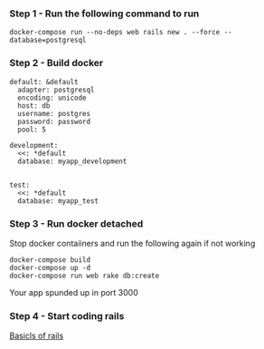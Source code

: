 ### Step 1 - Run the following command to run
`docker-compose run --no-deps web rails new . --force --database=postgresql`

### Step 2 - Build docker
```
default: &default
  adapter: postgresql
  encoding: unicode
  host: db
  username: postgres
  password: password
  pool: 5

development:
  <<: *default
  database: myapp_development


test:
  <<: *default
  database: myapp_test
```

### Step 3 - Run docker detached
Stop docker contaiiners and run the following again if not working
```
docker-compose build
docker-compose up -d
docker-compose run web rake db:create
```
Your app spunded up in port 3000

### Step 4 - Start coding rails
[Basicls of rails](./HOWTO-RAILS.md)
